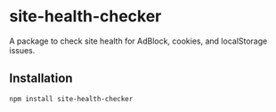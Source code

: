 # site-health-checker

A package to check site health for AdBlock, cookies, and localStorage issues.

## Installation

```bash
npm install site-health-checker
